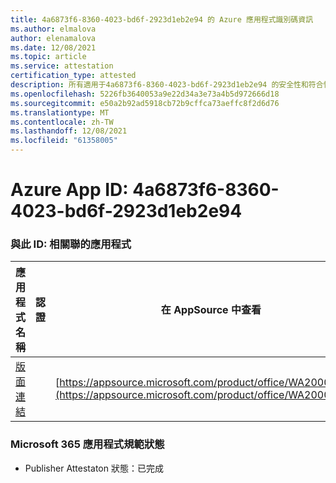 ```yaml
---
title: 4a6873f6-8360-4023-bd6f-2923d1eb2e94 的 Azure 應用程式識別碼資訊
ms.author: elmalova
author: elenamalova
ms.date: 12/08/2021
ms.topic: article
ms.service: attestation
certification_type: attested
description: 所有適用于4a6873f6-8360-4023-bd6f-2923d1eb2e94 的安全性和符合性資訊資訊。
ms.openlocfilehash: 5226fb3640053a9e22d34a3e73a4b5d972666d18
ms.sourcegitcommit: e50a2b92ad5918cb72b9cffca73aeffc8f2d6d76
ms.translationtype: MT
ms.contentlocale: zh-TW
ms.lasthandoff: 12/08/2021
ms.locfileid: "61358005"
---
```

# <a name="azure-app-id-4a6873f6-8360-4023-bd6f-2923d1eb2e94"></a>Azure App ID: 4a6873f6-8360-4023-bd6f-2923d1eb2e94


### <a name="apps-associated-with-this-id"></a>與此 ID: 相關聯的應用程式
| **應用程式名稱** | **認證** | **在 AppSource 中查看** |
|--------------|---------------|-----------------------|
| [版面連結](https://docs.microsoft.com/microsoft-365-app-certification/forward/WA200001955) |  | [https://appsource.microsoft.com/product/office/WA200001955](https://appsource.microsoft.com/product/office/WA200001955) |

### <a name="microsoft-365-app-compliance-status"></a>Microsoft 365 應用程式規範狀態
- Publisher Attestaton 狀態：已完成
